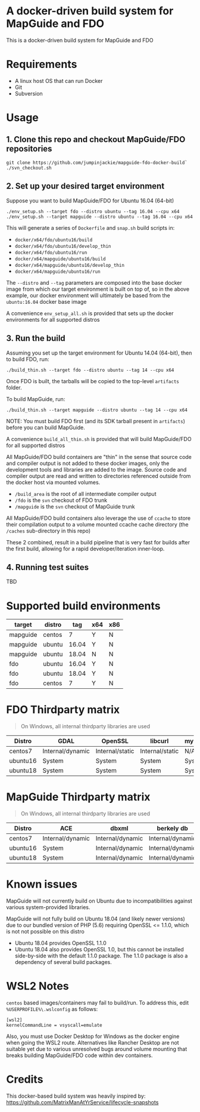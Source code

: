 # A docker-driven build system for MapGuide and FDO

This is a docker-driven build system for MapGuide and FDO

# Requirements

 * A linux host OS that can run Docker
 * Git
 * Subversion

# Usage

## 1. Clone this repo and checkout MapGuide/FDO repositories

```
git clone https://github.com/jumpinjackie/mapguide-fdo-docker-build`
./svn_checkout.sh
```

## 2. Set up your desired target environment

Suppose you want to build MapGuide/FDO for Ubuntu 16.04 (64-bit)

```
./env_setup.sh --target fdo --distro ubuntu --tag 16.04 --cpu x64
./env_setup.sh --target mapguide --distro ubuntu --tag 16.04 --cpu x64
```

This will generate a series of `Dockerfile` and `snap.sh` build scripts in:

 * `docker/x64/fdo/ubuntu16/build`
 * `docker/x64/fdo/ubuntu16/develop_thin`
 * `docker/x64/fdo/ubuntu16/run`
 * `docker/x64/mapguide/ubuntu16/build`
 * `docker/x64/mapguide/ubuntu16/develop_thin`
 * `docker/x64/mapguide/ubuntu16/run`

The `--distro` and `--tag` parameters are composed into the base docker image from which our target environment is built on top of, so in the above example, our docker environment will ultimately be based from the `ubuntu:16.04` docker base image

A convenience `env_setup_all.sh` is provided that sets up the docker environments for all supported distros

## 3. Run the build

Assuming you set up the target environment for Ubuntu 14.04 (64-bit), then to build FDO, run:

```
./build_thin.sh --target fdo --distro ubuntu --tag 14 --cpu x64
```

Once FDO is built, the tarballs will be copied to the top-level `artifacts` folder.

To build MapGuide, run:

```
./build_thin.sh --target mapguide --distro ubuntu --tag 14 --cpu x64
```

NOTE: You must build FDO first (and its SDK tarball present in `artifacts`) before you can build MapGuide.

A convenience `build_all_thin.sh` is provided that will build MapGuide/FDO for all supported distros

All MapGuide/FDO build containers are "thin" in the sense that source code and compiler output is not added to these docker images, only the development tools and libraries are added to the image. Source code and compiler output are read and written to directories referenced outside from the docker host via mounted volumes.

 * `/build_area` is the root of all intermediate compiler output
 * `/fdo` is the `svn` checkout of FDO trunk
 * `/mapguide` is the `svn` checkout of MapGuide trunk

All MapGuide/FDO build containers also leverage the use of `ccache` to store their compilation output to a volume mounted ccache cache directory (the `/caches` sub-directory in this repo)

These 2 combined, result in a build pipeline that is very fast for builds after the first build, allowing for a rapid developer/iteration inner-loop.

## 4. Running test suites

TBD

# Supported build environments

|target  |distro|tag  |x64|x86|
|--------|------|-----|---|---|
|mapguide|centos|7    | Y | N |
|mapguide|ubuntu|16.04| Y | N |
|mapguide|ubuntu|18.04| N | N |
|fdo     |ubuntu|16.04| Y | N |
|fdo     |ubuntu|18.04| Y | N |
|fdo     |centos|7    | Y | N |

# FDO Thirdparty matrix

> On Windows, all internal thirdparty libraries are used

| Distro   | GDAL             | OpenSSL         | libcurl         | mysqlclient | mariadbclient   | libpq           | xalan-c          | xerces-c          |
|----------|------------------|-----------------|-----------------|-------------|-----------------|-----------------|------------------|-------------------|
| centos7  | Internal/dynamic | Internal/static | Internal/static | N/A         | Internal/static | Internal/static | Internal/dynamic | Internal/dynamic  |
| ubuntu16 | System           | System          | System          | System      | N/A             | System          | System           | System            |
| ubuntu18 | System           | System          | System          | System      | N/A             | System          | System           | System            |

# MapGuide Thirdparty matrix

> On Windows, all internal thirdparty libraries are used

| Distro   | ACE              | dbxml            | berkely db       | xqilla           | geos            | gd              | libpng          | freetype        | libjpeg         | zlib            | xerces-c         |
|----------|------------------|------------------|------------------|------------------|-----------------|-----------------|-----------------|-----------------|-----------------|-----------------|------------------|
| centos7  | Internal/dynamic | Internal/dynamic | Internal/dynamic | Internal/dynamic | Internal/static | Internal/static | Internal/static | Internal/static | Internal/static | Internal/static | Internal/dynamic |
| ubuntu16 | System           | Internal/dynamic | Internal/dynamic | Internal/dynamic | System          | System          | System          | System          | System          | System          | System           |
| ubuntu18 | System           | Internal/dynamic | Internal/dynamic | Internal/dynamic | System          | System          | System          | System          | System          | System          | System           |

# Known issues

MapGuide will not currently build on Ubuntu due to incompatibilities against various system-provided libraries.

MapGuide will not fully build on Ubuntu 18.04 (and likely newer versions) due to our bundled version of PHP (5.6) requiring OpenSSL <= 1.1.0, which is not not possible on this distro

 * Ubuntu 18.04 provides OpenSSL 1.1.0
 * Ubuntu 18.04 also provides OpenSSL 1.0, but this cannot be installed side-by-side with the default 1.1.0 package. The 1.1.0 package is also a dependency of several build packages.

# WSL2 Notes

`centos` based images/containers may fail to build/run. To address this, edit `%USERPROFILE%\.wslconfig` as follows:

```
[wsl2]
kernelCommandLine = vsyscall=emulate
```

Also, you must use Docker Desktop for Windows as the docker engine when going the WSL2 route. Alternatives like Rancher Desktop are not suitable yet due to various unresolved bugs around volume mounting that breaks building MapGuide/FDO code within dev containers.

# Credits

This docker-based build system was heavily inspired by: https://github.com/MatrixManAtYrService/lifecycle-snapshots
